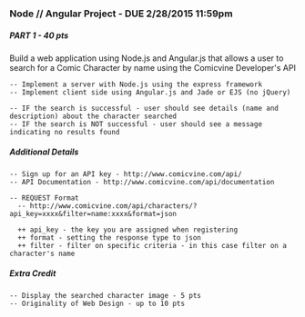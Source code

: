 ### Node // Angular Project - DUE 2/28/2015 11:59pm

##### PART 1 - 40 pts

Build a web application using Node.js and Angular.js that allows a user to search for a Comic Character by name using the Comicvine Developer's API

    -- Implement a server with Node.js using the express framework
    -- Implement client side using Angular.js and Jade or EJS (no jQuery)

    -- IF the search is successful - user should see details (name and description) about the character searched
    -- IF the search is NOT successful - user should see a message indicating no results found


##### Additional Details

    -- Sign up for an API key - http://www.comicvine.com/api/
    -- API Documentation - http://www.comicvine.com/api/documentation
    
    -- REQUEST Format
      -- http://www.comicvine.com/api/characters/?api_key=xxxx&filter=name:xxxx&format=json
      
      ++ api_key - the key you are assigned when registering
      ++ format - setting the response type to json
      ++ filter - filter on specific criteria - in this case filter on a character's name



##### Extra Credit

    -- Display the searched character image - 5 pts
    -- Originality of Web Design - up to 10 pts

